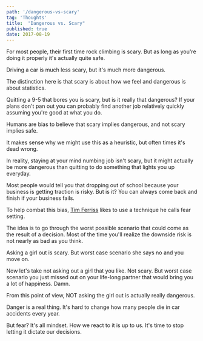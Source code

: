 ```yaml
---
path: '/dangerous-vs-scary'
tag: 'Thoughts'
title:  "Dangerous vs. Scary"
published: true
date: 2017-08-19
---
```

For most people, their first time rock climbing is scary.  But as long as you're doing it properly it's actually quite safe.

Driving a car is much less scary, but it's much more dangerous.

The distinction here is that scary is about how we feel and dangerous is about statistics.

Quitting a 9-5 that bores you is scary, but is it really that dangerous?  If your plans don't pan out you can probably find another job relatively quickly assuming you're good at what you do.

Humans are bias to believe that scary implies dangerous, and not scary implies safe.

It makes sense why we might use this as a heuristic, but often times it's dead wrong.

In reality, staying at your mind numbing job isn't scary, but it might actually be more dangerous than quitting to do something that lights you up everyday.

Most people would tell you that dropping out of school because your business is getting traction is risky.  But is it?  You can always come back and finish if your business fails.

To help combat this bias, [Tim Ferriss](https://tim.blog/) likes to use a technique he calls fear setting.

The idea is to go through the worst possible scenario that could come as the result of a decision.  Most of the time you'll realize the downside risk is not nearly as bad as you think.

Asking a girl out is scary.  But worst case scenario she says no and you move on.

Now let's take not asking out a girl that you like.  Not scary.  But worst case scenario you just missed out on your life-long partner that would bring you a lot of happiness.  Damn.

From this point of view, NOT asking the girl out is actually really dangerous.

Danger is a real thing.  It's hard to change how many people die in car accidents every year.

But fear?  It's all mindset.  How we react to it is up to us.  It's time to stop letting it dictate our decisions.
